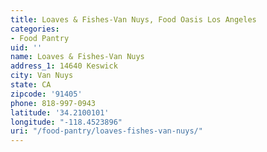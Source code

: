 ```yaml
---
title: Loaves & Fishes-Van Nuys, Food Oasis Los Angeles
categories:
- Food Pantry
uid: ''
name: Loaves & Fishes-Van Nuys
address_1: 14640 Keswick
city: Van Nuys
state: CA
zipcode: '91405'
phone: 818-997-0943
latitude: '34.2100101'
longitude: "-118.4523896"
uri: "/food-pantry/loaves-fishes-van-nuys/"
---
```


